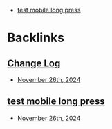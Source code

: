 - [test mobile long press](<test mobile long press.md>)

# Backlinks
## [Change Log](<Change Log.md>)
- [November 26th, 2024](<November 26th, 2024.md>)

## [test mobile long press](<test mobile long press.md>)
- [November 26th, 2024](<November 26th, 2024.md>)

